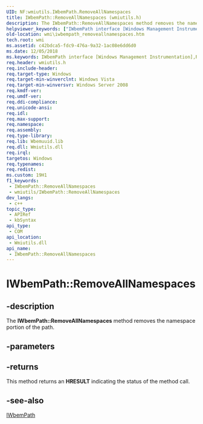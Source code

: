 ```yaml
---
UID: NF:wmiutils.IWbemPath.RemoveAllNamespaces
title: IWbemPath::RemoveAllNamespaces (wmiutils.h)
description: The IWbemPath::RemoveAllNamespaces method removes the namespace portion of the path.
helpviewer_keywords: ["IWbemPath interface [Windows Management Instrumentation]","RemoveAllNamespaces method","IWbemPath.RemoveAllNamespaces","IWbemPath::RemoveAllNamespaces","RemoveAllNamespaces","RemoveAllNamespaces method [Windows Management Instrumentation]","RemoveAllNamespaces method [Windows Management Instrumentation]","IWbemPath interface","_hmm_iwbempath_removeallnamespaces","wmi.iwbempath_removeallnamespaces","wmiutils/IWbemPath::RemoveAllNamespaces"]
old-location: wmi\iwbempath_removeallnamespaces.htm
tech.root: wmi
ms.assetid: c42bdca5-fdc9-476a-9a32-1ac08e6dd6d0
ms.date: 12/05/2018
ms.keywords: IWbemPath interface [Windows Management Instrumentation],RemoveAllNamespaces method, IWbemPath.RemoveAllNamespaces, IWbemPath::RemoveAllNamespaces, RemoveAllNamespaces, RemoveAllNamespaces method [Windows Management Instrumentation], RemoveAllNamespaces method [Windows Management Instrumentation],IWbemPath interface, _hmm_iwbempath_removeallnamespaces, wmi.iwbempath_removeallnamespaces, wmiutils/IWbemPath::RemoveAllNamespaces
req.header: wmiutils.h
req.include-header: 
req.target-type: Windows
req.target-min-winverclnt: Windows Vista
req.target-min-winversvr: Windows Server 2008
req.kmdf-ver: 
req.umdf-ver: 
req.ddi-compliance: 
req.unicode-ansi: 
req.idl: 
req.max-support: 
req.namespace: 
req.assembly: 
req.type-library: 
req.lib: Wbemuuid.lib
req.dll: Wmiutils.dll
req.irql: 
targetos: Windows
req.typenames: 
req.redist: 
ms.custom: 19H1
f1_keywords:
 - IWbemPath::RemoveAllNamespaces
 - wmiutils/IWbemPath::RemoveAllNamespaces
dev_langs:
 - c++
topic_type:
 - APIRef
 - kbSyntax
api_type:
 - COM
api_location:
 - Wmiutils.dll
api_name:
 - IWbemPath::RemoveAllNamespaces
---
```


# IWbemPath::RemoveAllNamespaces


## -description

The 
<b>IWbemPath::RemoveAllNamespaces</b> method removes the namespace portion of the path.

## -parameters

## -returns

This method returns an <b>HRESULT</b> indicating the status of the method call.

## -see-also

<a href="/windows/desktop/api/wmiutils/nn-wmiutils-iwbempath">IWbemPath</a>

